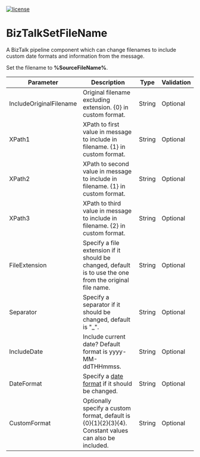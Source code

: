 [![license](https://img.shields.io/github/license/lfalck/BizTalkSetFileName.svg)]()
# BizTalkSetFileName
A BizTalk pipeline component which can change filenames to include custom date formats and information from the message.

Set the filename to **%SourceFileName%**.



| Parameter                    | Description                                                               | Type| Validation|
| -----------------------------|---------------------------------------------------------------------------|-----|--------|
|IncludeOriginalFilename|Original filename excluding extension. {0} in custom format.|String|Optional|
|XPath1|XPath to first value in message to include in filename. {1} in custom format.|String|Optional|
|XPath2|XPath to second value in message to include in filename. {1} in custom format.|String|Optional|
|XPath3|XPath to third value in message to include in filename. {2} in custom format.|String|Optional|
|FileExtension|Specify a file extension if it should be changed, default is to use the one from the original file name.|String|Optional|
|Separator|Specify a separator if it should be changed, default is "_".|String|Optional|
|IncludeDate|Include current date? Default format is yyyy-MM-ddTHHmmss.|String|Optional|
|DateFormat|Specify a [date format](https://docs.microsoft.com/en-us/dotnet/standard/base-types/custom-date-and-time-format-strings) if it should be changed.|String|Optional|
|CustomFormat|Optionally specify a custom format, default is {0}{1}{2}{3}{4}. Constant values can also be included.|String|Optional|
